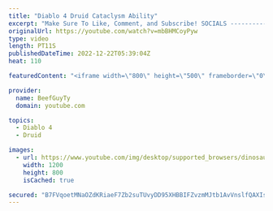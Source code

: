 ```yaml
---
title: "Diablo 4 Druid Cataclysm Ability"
excerpt: "Make Sure To Like, Comment, and Subscribe! SOCIALS ---------------------------------------------- Join Our ..."
originalUrl: https://youtube.com/watch?v=mbBHMCoyPyw
type: video
length: PT11S
publishedDateTime: 2022-12-22T05:39:04Z
heat: 110

featuredContent: "<iframe width=\"800\" height=\"500\" frameborder=\"0\" src=\"https://www.youtube.com/embed/mbBHMCoyPyw\" allow=\"accelerometer; autoplay; encrypted-media; gyroscope; picture-in-picture\" allowfullscreen></iframe>"

provider:
  name: BeefGuyTy
  domain: youtube.com

topics:
  - Diablo 4
  - Druid

images:
  - url: https://www.youtube.com/img/desktop/supported_browsers/dinosaur.png
    width: 1200
    height: 800
    isCached: true

secured: "B7FVqoetMNaOZdKRiaeF7Zb2suTUvyDD95XHBBIFZvzmMJtb1AvVnslfQAXIs58T5bkVjqx1LuqsiBl9aHj+FQuxsrpiPUbbitDayp9DbF9wtCiPV+lDnAH4BO2OikLCLYtPiVLL1aTMQ1mVRc/Ct7SsaCppbBcWtVJIZ8q1dmEps7Rrxr9ChsJ0jIfz5v11xSzRXaOjyaM+wj09s/0urfkZ4cjaUuBMXYf0NtQywDKY+eeUwa8M3tTR/g4zBlbmwddYixPbafceFcglmIWAsm0QC5/g5hTBNGwxLfc3HIsU73VVVl82zqWu9fG9huNUOmELTEzhZH7DAaCrJtJ0QeTJKV+hDv/FXeHKYVtemmVQKAE0/o/RCjDlcz8WSORAwktJ7+Xne+I+/ZJxhRG+Y2k0EdTFn7pNLZwngVqsSEI=;DZ85Vtmm0R0GX40S1XvCGQ=="
---
```



